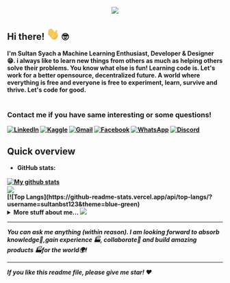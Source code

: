 <p align="center">
 <img src="https://github.com/TheDudeThatCode/TheDudeThatCode/blob/master/Assets/Developer.gif"> 
</p>

<h2> Hi there! <img src="https://raw.githubusercontent.com/ABSphreak/ABSphreak/master/gifs/Hi.gif" width="30px"> 🤓 </h2>
<b>I'm Sultan Syach a Machine Learning Enthusiast, Developer & Designer 😁.
i always like to learn new things from others as much as helping others solve their problems. 
You know what else is fun! Learning code is. Let's work for a better opensource, decentralized future. 
A world where everything is free and everyone is free to experiment, 
learn, survive and thrive. Let's code for good.<br><br>

<h3> Contact me if you have same interesting or some questions! </h3>

<p>
  <a href="https://www.linkedin.com/in/sultan-syach-a894a5215" target="_blank"><img alt="LinkedIn" src="https://img.shields.io/badge/linkedin-%230077B5.svg?&style=for-the-badge&logo=linkedin&logoColor=white"/></a>  
  <a href="https://www.kaggle.com/sultan7" target="_blank"><img alt="Kaggle" src="https://img.shields.io/badge/Kaggle-2C8EBB?&style=for-the-badge&logo=kaggle&logoColor=white"/></a>  
  <a href="mailto:sultansyach7@gmail.com" target="_blank"><img alt="Gmail" src="https://img.shields.io/badge/gmail-D14836?&style=for-the-badge&logo=gmail&logoColor=white"/></a>    
  <a href="https://www.facebook.com/sultan.ynl" target="_blank"><img alt="Facebook" src="https://img.shields.io/badge/facebook-%231877F2.svg?&style=for-the-badge&logo=facebook&logoColor=white"/></a>  
  <a href="https://wa.me/628979619605" target="_blank"><img alt="WhatsApp" src="https://img.shields.io/badge/WhatsApp-25D366?style=for-the-badge&logo=whatsapp&logoColor=white"/></a> 
  <a href="https://discord.gg/user/TAN#1846" target="_blank"><img alt="Discord" src="https://img.shields.io/badge/Discord-7289DA?style=for-the-badge&logo=discord&logoColor=white"/></a> 
</p>

## Quick overview
* GitHub stats:  
<a href="https://github.com/sultanbst123/github-readme-stats">
  <img align="center" src="https://github-readme-stats.vercel.app/api?username=sultanbst123&show_icons=true&line_height=27&include_all_commits=true" alt="My github stats"/>
  </br>
  <img align="center" src= "https://github-readme-stats.vercel.app/api/top-langs/?username=sultanbst123&show_icons=true&line_height=27&include_all_commits=true"/>
</a>
<br>
[![Top Langs](https://github-readme-stats.vercel.app/api/top-langs/?username=sultanbst123&theme=blue-green) 


<details>
<summary>
  More stuff about me... <img src="https://media.giphy.com/media/VgCDAzcKvsR6OM0uWg/giphy.gif" width="50">
</summary>

I am really passionate about machine learning, it is in my opinion the best combination of logical programming and
(sometimes) develop a beautiful design.⚡ I am involved in a lot of competition, hackathons, course, workshops and helped in building many communities from scratch.

## My skills

### <b><i>💻 Technologies I Love <br>

### Programming language
</details>
<hr>
You can ask me anything (within reason). I am looking forward to absorb knowledge🧠,gain experience 🏭, collaborate🤝 and build amazing products 🏭for the world🌍!
<hr>
If you like this readme file, please give me star! ❤️
